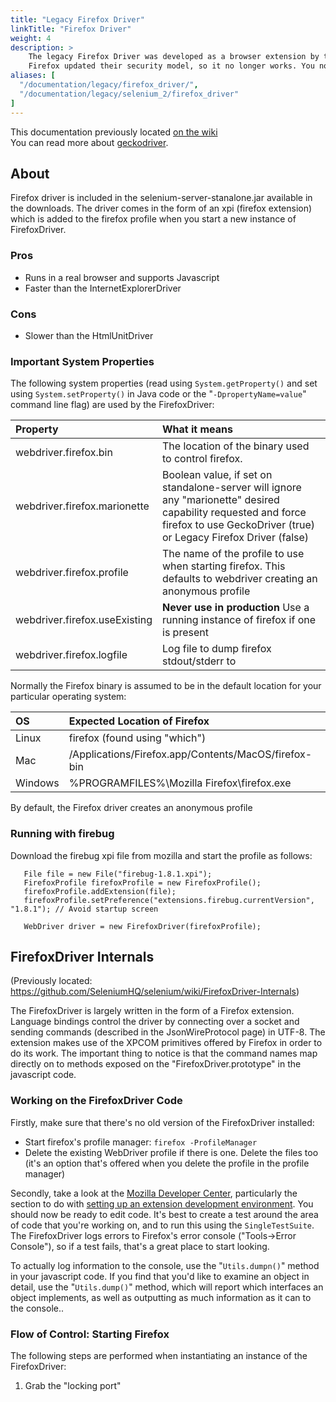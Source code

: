 ```yaml
---
title: "Legacy Firefox Driver"
linkTitle: "Firefox Driver"
weight: 4
description: >
    The legacy Firefox Driver was developed as a browser extension by the Selenium Developers.
    Firefox updated their security model, so it no longer works. You now need to use geckodriver.
aliases: [
  "/documentation/legacy/firefox_driver/",
  "/documentation/legacy/selenium_2/firefox_driver"
]
---
```



This documentation previously located [on the wiki](https://github.com/SeleniumHQ/selenium/wiki/FirefoxDriver) \
You can read more about [geckodriver](https://firefox-source-docs.mozilla.org/testing/geckodriver/).

## About

Firefox driver is included in the selenium-server-stanalone.jar available in the downloads. 
The driver comes in the form of an xpi (firefox extension) which is added to the firefox 
profile when you start a new instance of FirefoxDriver.

### Pros

* Runs in a real browser and supports Javascript
* Faster than the InternetExplorerDriver

### Cons

* Slower than the HtmlUnitDriver


### Important System Properties

The following system properties (read using `System.getProperty()` and set using `System.setProperty()` in Java code or the "`-DpropertyName=value`" command line flag) are used by the FirefoxDriver:

| **Property** | **What it means** |
|:-------------|:------------------|
| webdriver.firefox.bin | The location of the binary used to control firefox. |
| webdriver.firefox.marionette | Boolean value, if set on standalone-server will ignore any "marionette" desired capability requested and force firefox to use GeckoDriver (true) or Legacy Firefox Driver (false) |
| webdriver.firefox.profile | The name of the profile to use when starting firefox. This defaults to webdriver creating an anonymous profile |
| webdriver.firefox.useExisting | **Never use in production** Use a running instance of firefox if one is present |
| webdriver.firefox.logfile | Log file to dump firefox stdout/stderr to |

Normally the Firefox binary is assumed to be in the default location for your particular operating system:

| **OS** | **Expected Location of Firefox** |
|:-------|:---------------------------------|
| Linux  | firefox (found using "which")    |
| Mac    | /Applications/Firefox.app/Contents/MacOS/firefox-bin |
| Windows | %PROGRAMFILES%\Mozilla Firefox\firefox.exe |

By default, the Firefox driver creates an anonymous profile

### Running with firebug

Download the firebug xpi file from mozilla and start the profile as follows:
```
   File file = new File("firebug-1.8.1.xpi");
   FirefoxProfile firefoxProfile = new FirefoxProfile();
   firefoxProfile.addExtension(file);
   firefoxProfile.setPreference("extensions.firebug.currentVersion", "1.8.1"); // Avoid startup screen

   WebDriver driver = new FirefoxDriver(firefoxProfile);
```


## FirefoxDriver Internals
(Previously located: https://github.com/SeleniumHQ/selenium/wiki/FirefoxDriver-Internals)


The FirefoxDriver is largely written in the form of a Firefox extension. Language bindings control the driver by connecting over a socket and sending commands (described in the JsonWireProtocol page) in UTF-8. The extension makes use of the XPCOM primitives offered by Firefox in order to do its work. The important thing to notice is that the command names map directly on to methods exposed on the "FirefoxDriver.prototype" in the javascript code.

### Working on the FirefoxDriver Code

Firstly, make sure that there's no old version of the FirefoxDriver installed:

* Start firefox's profile manager: `firefox -ProfileManager`
* Delete the existing WebDriver profile if there is one. Delete the files too (it's an option that's offered when you delete the profile in the profile manager)

Secondly, take a look at the [Mozilla Developer Center](http://developer.mozilla.org/en/docs/Extensions), particularly the section to do with [setting up an extension development environment](http://developer.mozilla.org/en/docs/Setting_up_extension_development_environment). You should now be ready to edit code. It's best to create a test around the area of code that you're working on, and to run this using the `SingleTestSuite`. The FirefoxDriver logs errors to Firefox's error console ("Tools->Error Console"), so if a test fails, that's a great place to start looking.

To actually log information to the console, use the "`Utils.dumpn()`" method in your javascript code. If you find that you'd like to examine an object in detail, use the "`Utils.dump()`" method, which will report which interfaces an object implements, as well as outputting as much information as it can to the console..

### Flow of Control: Starting Firefox

The following steps are performed when instantiating an instance of the FirefoxDriver:

1. Grab the "locking port"
